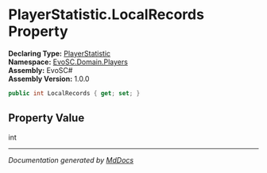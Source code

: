 ﻿<!--  
  <auto-generated>   
    The contents of this file were generated by a tool.  
    Changes to this file may be list if the file is regenerated  
  </auto-generated>   
-->

# PlayerStatistic.LocalRecords Property

**Declaring Type:** [PlayerStatistic](../index.md)  
**Namespace:** [EvoSC.Domain.Players](../../index.md)  
**Assembly:** EvoSC\#  
**Assembly Version:** 1.0.0

```csharp
public int LocalRecords { get; set; }
```

## Property Value

int

___

*Documentation generated by [MdDocs](https://github.com/ap0llo/mddocs)*
